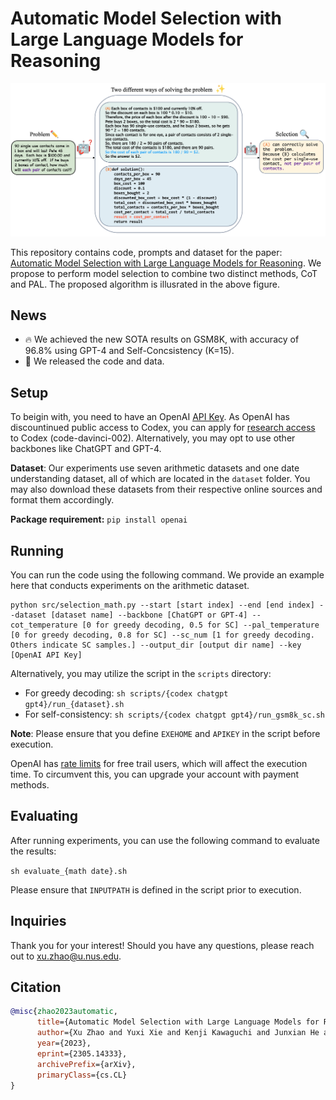 # Automatic Model Selection with Large Language Models for Reasoning

![Automatic selection model](selection-model.png)

This repository contains code, prompts and dataset for the paper: [Automatic Model Selection with Large Language Models for Reasoning](https://arxiv.org/pdf/2305.14333.pdf). We propose to perform model selection to combine two distinct methods, CoT and PAL. The proposed algorithm is illusrated in the above figure.

## News

* 🔥 We achieved the new SOTA results on GSM8K, with accuracy of 96.8% using GPT-4 and Self-Concsistency (K=15).
* 📣 We released the code and data.

## Setup

To beigin with, you need to have an OpenAI [API Key](https://platform.openai.com/account/api-keys). As OpenAI has discountinued public access to Codex, you can apply for [research access](https://openai.com/form/researcher-access-program) to Codex (code-davinci-002). Alternatively, you may opt to use other backbones like ChatGPT and GPT-4.

**Dataset**: Our experiments use seven arithmetic datasets and one date understanding dataset, all of which are located in the `dataset` folder. You may also download these datasets from their respective online sources and format them accordingly.

**Package requirement:** ``pip install openai``

## Running

You can run the code using the following command. We provide an example here that conducts experiments on the arithmetic dataset.

```
python src/selection_math.py --start [start index] --end [end index] --dataset [dataset name] --backbone [ChatGPT or GPT-4] --cot_temperature [0 for greedy decoding, 0.5 for SC] --pal_temperature [0 for greedy decoding, 0.8 for SC] --sc_num [1 for greedy decoding. Others indicate SC samples.] --output_dir [output dir name] --key [OpenAI API Key]
```

Alternatively, you may utilize the script in the `scripts` directory:

* For greedy decoding: ``sh scripts/{codex chatgpt gpt4}/run_{dataset}.sh``
* For self-consistency: ``sh scripts/{codex chatgpt gpt4}/run_gsm8k_sc.sh``

**Note**: Please ensure that you define `EXEHOME` and `APIKEY` in the script before execution.

OpenAI has [rate limits](https://platform.openai.com/docs/guides/rate-limits) for free trail users, which will affect the execution time. To circumvent this, you can upgrade your account with payment methods.

## Evaluating

After running experiments, you can use the following command to evaluate the results:

``sh evaluate_{math date}.sh``

Please ensure that `INPUTPATH` is defined in the script prior to execution.

## Inquiries

Thank you for your interest! Should you have any questions, please reach out to [xu.zhao@u.nus.edu](mailto:xu.zhao@u.nus.edu).

## Citation

```bibtex
@misc{zhao2023automatic,
      title={Automatic Model Selection with Large Language Models for Reasoning}, 
      author={Xu Zhao and Yuxi Xie and Kenji Kawaguchi and Junxian He and Qizhe Xie},
      year={2023},
      eprint={2305.14333},
      archivePrefix={arXiv},
      primaryClass={cs.CL}
}
```
